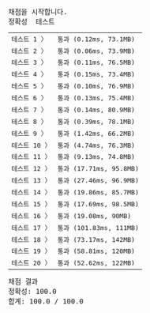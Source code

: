 <pre class="console-content"><div></div><div class="console-heading">채점을 시작합니다.</div><div class="console-message">정확성  테스트</div><table class="console-test-group" data-category="correctness"><tbody><tr data-testcase-id="192357"><td valign="top" class="td-label">테스트 1 <span>〉</span></td><td class="result passed">통과 (0.12ms, 73.1MB)</td></tr><tr data-testcase-id="192358"><td valign="top" class="td-label">테스트 2 <span>〉</span></td><td class="result passed">통과 (0.06ms, 73.9MB)</td></tr><tr data-testcase-id="192359"><td valign="top" class="td-label">테스트 3 <span>〉</span></td><td class="result passed">통과 (0.11ms, 76.5MB)</td></tr><tr data-testcase-id="192360"><td valign="top" class="td-label">테스트 4 <span>〉</span></td><td class="result passed">통과 (0.15ms, 73.4MB)</td></tr><tr data-testcase-id="192361"><td valign="top" class="td-label">테스트 5 <span>〉</span></td><td class="result passed">통과 (0.10ms, 76.9MB)</td></tr><tr data-testcase-id="192362"><td valign="top" class="td-label">테스트 6 <span>〉</span></td><td class="result passed">통과 (0.13ms, 75.4MB)</td></tr><tr data-testcase-id="192363"><td valign="top" class="td-label">테스트 7 <span>〉</span></td><td class="result passed">통과 (0.14ms, 80.9MB)</td></tr><tr data-testcase-id="192364"><td valign="top" class="td-label">테스트 8 <span>〉</span></td><td class="result passed">통과 (0.39ms, 78.1MB)</td></tr><tr data-testcase-id="192365"><td valign="top" class="td-label">테스트 9 <span>〉</span></td><td class="result passed">통과 (1.42ms, 66.2MB)</td></tr><tr data-testcase-id="192366"><td valign="top" class="td-label">테스트 10 <span>〉</span></td><td class="result passed">통과 (4.74ms, 76.3MB)</td></tr><tr data-testcase-id="192367"><td valign="top" class="td-label">테스트 11 <span>〉</span></td><td class="result passed">통과 (9.13ms, 74.8MB)</td></tr><tr data-testcase-id="192368"><td valign="top" class="td-label">테스트 12 <span>〉</span></td><td class="result passed">통과 (17.71ms, 95.8MB)</td></tr><tr data-testcase-id="192369"><td valign="top" class="td-label">테스트 13 <span>〉</span></td><td class="result passed">통과 (27.46ms, 96.9MB)</td></tr><tr data-testcase-id="192370"><td valign="top" class="td-label">테스트 14 <span>〉</span></td><td class="result passed">통과 (19.86ms, 85.7MB)</td></tr><tr data-testcase-id="192371"><td valign="top" class="td-label">테스트 15 <span>〉</span></td><td class="result passed">통과 (17.69ms, 98.5MB)</td></tr><tr data-testcase-id="192372"><td valign="top" class="td-label">테스트 16 <span>〉</span></td><td class="result passed">통과 (19.08ms, 90MB)</td></tr><tr data-testcase-id="192373"><td valign="top" class="td-label">테스트 17 <span>〉</span></td><td class="result passed">통과 (101.83ms, 111MB)</td></tr><tr data-testcase-id="192374"><td valign="top" class="td-label">테스트 18 <span>〉</span></td><td class="result passed">통과 (73.17ms, 142MB)</td></tr><tr data-testcase-id="192375"><td valign="top" class="td-label">테스트 19 <span>〉</span></td><td class="result passed">통과 (58.81ms, 120MB)</td></tr><tr data-testcase-id="192376"><td valign="top" class="td-label">테스트 20 <span>〉</span></td><td class="result passed">통과 (52.62ms, 122MB)</td></tr></tbody></table><div class="console-heading">채점 결과</div><div class="console-message">정확성: 100.0</div><div class="console-message">합계: 100.0 / 100.0</div></pre>